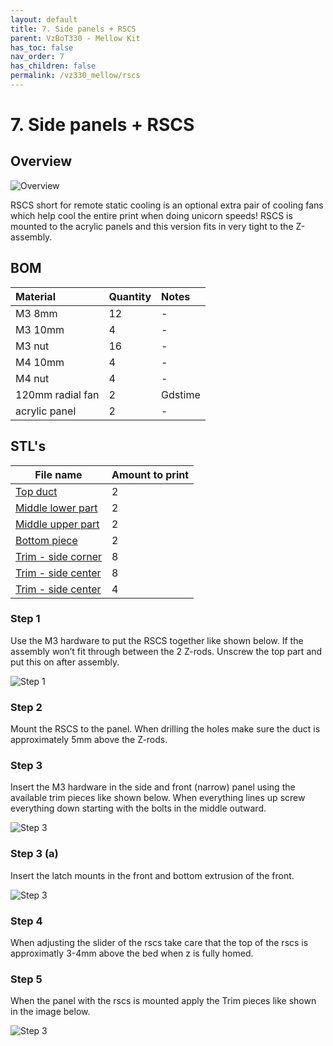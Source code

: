 ```yaml
---
layout: default
title: 7. Side panels + RSCS
parent: VzBoT330 - Mellow Kit
has_toc: false
nav_order: 7
has_children: false
permalink: /vz330_mellow/rscs
---
```


# 7. Side panels + RSCS

## Overview
![Overview](../assets/images/manual/vz330_mellow/rscs/overview.png)
<br>

RSCS short for remote static cooling is an optional extra pair of cooling fans which help cool the entire print when doing unicorn speeds! RSCS is mounted to the acrylic panels and this version fits in very tight to the Z-assembly.

## BOM

| Material        | Quantity          | Notes |
|:-------------|:------------------|:------|
| M3 8mm           | 12 | - |
| M3 10mm   | 4 | - |
| M3 nut | 16 | - |
| M4 10mm | 4 | - |
| M4 nut | 4 | - |
| 120mm radial fan | 2 | Gdstime |
| acrylic panel | 2 | - |

## STL's

| File name | Amount to print |
|-----------|-----------------|
| <a href="https://github.com/VzBoT3D/VzBoT-Vz330/blob/master/Assemblies%20BOM%20and%20STL/RSCS/STLs/Top-upper.stl" target="_blank">Top duct</a> | 2 |
| <a href="https://github.com/VzBoT3D/VzBoT-Vz330/blob/master/Assemblies%20BOM%20and%20STL/RSCS/STLs/Middle%20Lower.stl" target="_blank">Middle lower part</a> | 2 |
| <a href="https://github.com/VzBoT3D/VzBoT-Vz330/blob/master/Assemblies%20BOM%20and%20STL/RSCS/STLs/Middle%20upper.stl" target="_blank">Middle upper part</a> | 2 |
| <a href="https://github.com/VzBoT3D/VzBoT-Vz330/blob/master/Assemblies%20BOM%20and%20STL/RSCS/STLs/Lower.stl" target="_blank">Bottom piece</a> | 2 |
| <a href="https://github.com/VzBoT3D/VzBoT-Vz330/blob/master/Assemblies%20BOM%20and%20STL/enclosure/Pannel%20trims/Trim%20-%20side%20pannel%20corner%20trim.stl" target="_blank">Trim - side corner</a> | 8 |
| <a href="https://github.com/VzBoT3D/VzBoT-Vz330/blob/master/Assemblies%20BOM%20and%20STL/enclosure/Pannel%20trims/Trim%20-%20center.stl" target="_blank">Trim - side center</a> | 8 |
| <a href="https://github.com/VzBoT3D/VzBoT-Vz330/blob/master/Assemblies%20BOM%20and%20STL/enclosure/Front%20door%20latches/Magnetic%20latch/Door%20latch%20mount.stl" target="_blank">Trim - side center</a> | 4 |

### Step 1
Use the M3 hardware to put the RSCS together like shown below. If the assembly won’t fit through between the 2 Z-rods. Unscrew the top part and put this on after assembly.
<br>

![Step 1](../assets/images/manual/vz330_mellow/rscs/overview.png)

### Step 2
Mount the RSCS to the panel. When drilling the holes make sure the duct is approximately 5mm above the Z-rods.

### Step 3
Insert the M3 hardware in the side and front (narrow) panel using the available trim pieces like shown below. When everything lines up screw everything down starting with the bolts in the middle outward.
<br>

![Step 3](../assets/images/manual/vz330_mellow/rscs/overview2.png)

### Step 3 (a)
Insert the latch mounts in the front and bottom extrusion of the front.

![Step 3](../assets/images/manual/vz330_mellow/rscs/step3.png)

### Step 4
When adjusting the slider of the rscs take care that the top of the rscs is approximatly 3-4mm above the bed when z is fully homed.

### Step 5
When the panel with the rscs is mounted apply the Trim pieces like shown in the image below.

![Step 3](../assets/images/manual/vz330_mellow/rscs/step5.png)